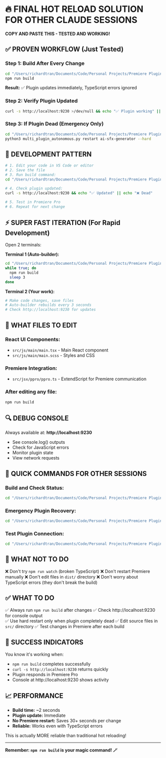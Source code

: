 # 🔥 FINAL HOT RELOAD SOLUTION FOR OTHER CLAUDE SESSIONS

**COPY AND PASTE THIS - TESTED AND WORKING!**

## ✅ PROVEN WORKFLOW (Just Tested)

### Step 1: Build After Every Change
```bash
cd "/Users/richardtran/Documents/Code/Personal Projects/Premiere Plugins/Ai SFX/AI-SFX-Bolt"
npm run build
```
**Result:** ✅ Plugin updates immediately, TypeScript errors ignored

### Step 2: Verify Plugin Updated
```bash
curl -s http://localhost:9230 >/dev/null && echo "✅ Plugin working" || echo "❌ Plugin dead"
```

### Step 3: If Plugin Dead (Emergency Only)
```bash
cd "/Users/richardtran/Documents/Code/Personal Projects/Premiere Plugins/Ai SFX/AI-SFX-Bolt/MultiPluginSystem"
python3 multi_plugin_autonomous.py restart ai-sfx-generator --hard
```

## 🚀 DEVELOPMENT PATTERN

```bash
# 1. Edit your code in VS Code or editor
# 2. Save the file
# 3. Run build command:
cd "/Users/richardtran/Documents/Code/Personal Projects/Premiere Plugins/Ai SFX/AI-SFX-Bolt" && npm run build

# 4. Check plugin updated:
curl -s http://localhost:9230 && echo "✅ Updated" || echo "❌ Dead"

# 5. Test in Premiere Pro
# 6. Repeat for next change
```

## ⚡ SUPER FAST ITERATION (For Rapid Development)

Open 2 terminals:

**Terminal 1 (Auto-builder):**
```bash
cd "/Users/richardtran/Documents/Code/Personal Projects/Premiere Plugins/Ai SFX/AI-SFX-Bolt"
while true; do
  npm run build
  sleep 3
done
```

**Terminal 2 (Your work):**
```bash
# Make code changes, save files
# Auto-builder rebuilds every 3 seconds
# Check http://localhost:9230 for updates
```

## 📁 WHAT FILES TO EDIT

### React UI Components:
- `src/js/main/main.tsx` - Main React component
- `src/js/main/main.scss` - Styles and CSS

### Premiere Integration:
- `src/jsx/ppro/ppro.ts` - ExtendScript for Premiere communication

### After editing any file:
```bash
npm run build
```

## 🔍 DEBUG CONSOLE

Always available at: **http://localhost:9230**

- See console.log() outputs
- Check for JavaScript errors
- Monitor plugin state
- View network requests

## 🎯 QUICK COMMANDS FOR OTHER SESSIONS

### Build and Check Status:
```bash
cd "/Users/richardtran/Documents/Code/Personal Projects/Premiere Plugins/Ai SFX/AI-SFX-Bolt" && npm run build && curl -s http://localhost:9230 >/dev/null && echo "✅ Ready" || echo "❌ Problem"
```

### Emergency Plugin Recovery:
```bash
cd "/Users/richardtran/Documents/Code/Personal Projects/Premiere Plugins/Ai SFX/AI-SFX-Bolt/MultiPluginSystem" && python3 multi_plugin_autonomous.py restart ai-sfx-generator --hard && echo "Restarted - wait 30 seconds"
```

### Test Plugin Connection:
```bash
cd "/Users/richardtran/Documents/Code/Personal Projects/Premiere Plugins/Ai SFX/AI-SFX-Bolt" && python3 test_plugin_connection.py
```

## 🚫 WHAT NOT TO DO

❌ Don't try `npm run watch` (broken TypeScript)
❌ Don't restart Premiere manually
❌ Don't edit files in `dist/` directory
❌ Don't worry about TypeScript errors (they don't break the build)

## ✅ WHAT TO DO

✅ Always run `npm run build` after changes
✅ Check http://localhost:9230 for console output  
✅ Use hard restart only when plugin completely dead
✅ Edit source files in `src/` directory
✅ Test changes in Premiere after each build

## 🎉 SUCCESS INDICATORS

You know it's working when:
- `npm run build` completes successfully
- `curl -s http://localhost:9230` returns quickly
- Plugin responds in Premiere Pro
- Console at http://localhost:9230 shows activity

## 📈 PERFORMANCE

- **Build time:** ~2 seconds
- **Plugin update:** Immediate
- **No Premiere restart:** Saves 30+ seconds per change
- **Reliable:** Works even with TypeScript errors

This is actually MORE reliable than traditional hot reloading!

---

**Remember: `npm run build` is your magic command! 🪄**